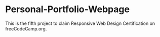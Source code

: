 # Personal-Portfolio-Webpage

This is the fifth project to claim Responsive Web Design Certification on freeCodeCamp.org.
